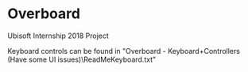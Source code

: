 # Overboard
Ubisoft Internship 2018 Project

Keyboard controls can be found in "Overboard - Keyboard+Controllers (Have some UI issues)\ReadMeKeyboard.txt"
